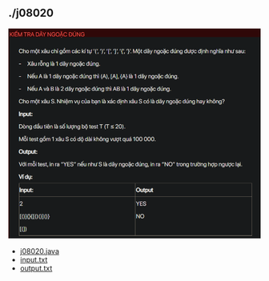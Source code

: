 ## ./j08020
![alt text](image.png)

- [j08020.java](j08020.java)
- [input.txt](input.txt)
- [output.txt](output.txt)
